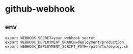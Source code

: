 # github-webhook

## env

```
export WEBHOOK_SECRET=your_webhook_secret
export WEBHOOK_DEPLOYMENT_BRANCH=deployment/production
export WEBHOOK_DEPLOYMENT_SCRIPT_PATH=/path/to/deploy.sh
```
